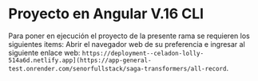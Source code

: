 # Proyecto en Angular V.16 CLI
Para poner en ejecución el proyecto de la presente rama se requieren los siguientes items:
Abrir el navegador web de su preferencia e ingresar al siguiente enlace web: `https://deployment--celadon-lolly-514a6d.netlify.app](https://app-general-test.onrender.com/senorfullstack/saga-transformers/all-record`.
